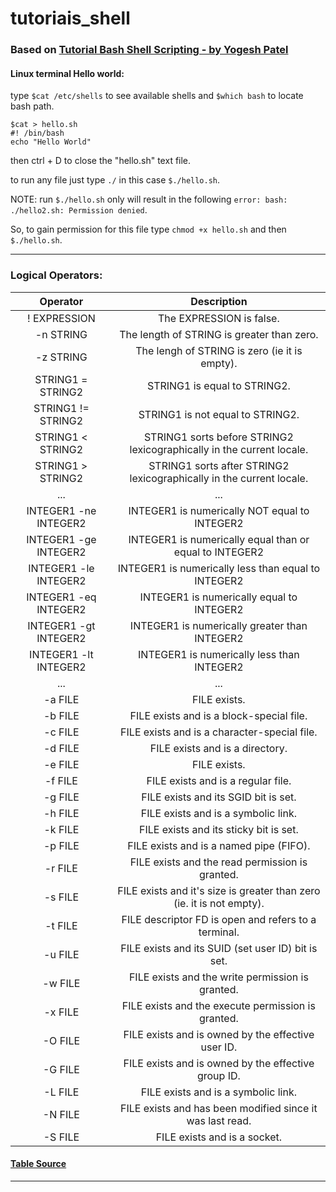 # tutoriais_shell

### Based on [Tutorial Bash Shell Scripting - by Yogesh Patel](https://www.youtube.com/watch?v=zWVV31NYi1U)

#### Linux terminal Hello world:

type `$cat /etc/shells` to see available shells and `$which bash` to locate bash path.

```
$cat > hello.sh
#! /bin/bash
echo "Hello World"
```
then ctrl + D to close the "hello.sh" text file.

to run any file just type `./` in this case `$./hello.sh`.

NOTE: run `$./hello.sh` only will result in the following `error: bash: ./hello2.sh: Permission denied`.

So, to gain permission for this file type `chmod +x hello.sh` and then `$./hello.sh`.

_______________________________________________________________________________________________________
### Logical Operators:


|Operator              | Description                                                          |
| :---:                | :---:                                                                |
|! EXPRESSION	         | The EXPRESSION is false.                                             |
|-n STRING             | The length of STRING is greater than zero.                           |
|-z STRING             | The lengh of STRING is zero (ie it is empty).                        |
|STRING1 =  STRING2    | STRING1 is equal to STRING2.                                         |
|STRING1 != STRING2    | STRING1 is not equal to STRING2.                                     |
|STRING1 <  STRING2    | STRING1 sorts before STRING2 lexicographically in the current locale.|
|STRING1 >  STRING2    | STRING1 sorts after STRING2 lexicographically in the current locale. |
| ...                  | ...                                                                  |
|INTEGER1 -ne INTEGER2 | INTEGER1 is numerically NOT equal to INTEGER2                        |
|INTEGER1 -ge INTEGER2 | INTEGER1 is numerically equal than or equal to INTEGER2              |
|INTEGER1 -le INTEGER2 | INTEGER1 is numerically less than equal to INTEGER2                  |
|INTEGER1 -eq INTEGER2 | INTEGER1 is numerically equal to INTEGER2                            |
|INTEGER1 -gt INTEGER2 | INTEGER1 is numerically greater than INTEGER2                        |
|INTEGER1 -lt INTEGER2 | INTEGER1 is numerically less than INTEGER2                           |
| ...                  | ...                                                                  |
|-a FILE               | FILE exists.                                                         |
|-b FILE               | FILE exists and is a block-special file.                             |
|-c FILE               | FILE exists and is a character-special file.                         |
|-d FILE               | FILE exists and is a directory.                                      |
|-e FILE               | FILE exists.                                                         |
|-f FILE               | FILE exists and is a regular file.                                   |
|-g FILE               | FILE exists and its SGID bit is set.                                 |
|-h FILE               | FILE exists and is a symbolic link.                                  |
|-k FILE               | FILE exists and its sticky bit is set.                               |
|-p FILE               | FILE exists and is a named pipe (FIFO).                              |
|-r FILE               | FILE exists and the read permission is granted.                      |
|-s FILE               | FILE exists and it's size is greater than zero (ie. it is not empty).|
|-t FILE               | FILE descriptor FD is open and refers to a terminal.                 |
|-u FILE               | FILE exists and its SUID (set user ID) bit is set.                   |
|-w FILE               | FILE exists and the write permission is granted.                     |
|-x FILE               | FILE exists and the execute permission is granted.                   |
|-O FILE               | FILE exists and is owned by the effective user ID.                   |
|-G FILE               | FILE exists and is owned by the effective group ID.                  |
|-L FILE               | FILE exists and is a symbolic link.                                  |
|-N FILE               | FILE exists and has been modified since it was last read.            |
|-S FILE               | FILE exists and is a socket.                                         |


#### [Table Source](https://ryanstutorials.net/bash-scripting-tutorial/bash-if-statements.php)
_______________________________________________________________________________________________________
